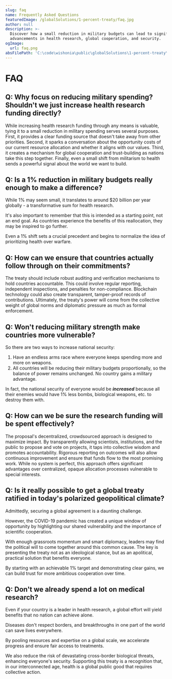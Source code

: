 ```yaml
---
slug: faq
name: Frequently Asked Questions
featuredImage: /globalSolutions/1-percent-treaty/faq.jpg
author: null
description: >-
  Discover how a small reduction in military budgets can lead to significant
  advancements in health research, global cooperation, and security.
ogImage:
  url: faq.png
absFilePath: 'C:\code\wishonia\public\globalSolutions\1-percent-treaty\faq.md'
---
```

# FAQ

## Q: Why focus on reducing military spending? Shouldn't we just increase health research funding directly?

While increasing health research funding through any means is valuable, tying it to a small reduction in military spending serves several purposes. First, it provides a clear funding source that doesn't take away from other priorities. Second, it sparks a conversation about the opportunity costs of our current resource allocation and whether it aligns with our values. Third, it creates a mechanism for global cooperation and trust-building as nations take this step together. Finally, even a small shift from militarism to health sends a powerful signal about the world we want to build.

## Q: Is a 1% reduction in military budgets really enough to make a difference?

While 1% may seem small, it translates to around $20 billion per year globally - a transformative sum for health research. 

It's also important to remember that this is intended as a starting point, not an end goal. As countries experience the benefits of this reallocation, they may be inspired to go further. 

Even a 1% shift sets a crucial precedent and begins to normalize the idea of prioritizing health over warfare.

## Q: How can we ensure that countries actually follow through on their commitments?

The treaty should include robust auditing and verification mechanisms to hold countries accountable. This could involve regular reporting, independent inspections, and penalties for non-compliance. Blockchain technology could also create transparent, tamper-proof records of contributions. Ultimately, the treaty's power will come from the collective weight of global norms and diplomatic pressure as much as formal enforcement.

## Q: Won't reducing military strength make countries more vulnerable?

So there are two ways to increase national security:

1. Have an endless arms race where everyone keeps spending more and more on weapons.
2. All countries will be reducing their military budgets proportionally, so the balance of power remains unchanged. 
No country gains a military advantage. 

In fact,
the national security of everyone would be _**increased**_ because all their enemies would have 1% less bombs,
biological weapons, etc. to destroy them with.

## Q: How can we be sure the research funding will be spent effectively?

The proposal's decentralized, crowdsourced approach is designed to maximize impact.
By transparently allowing scientists, institutions, and the public to propose and vote on projects, it taps into collective wisdom and promotes accountability. 
Rigorous reporting on outcomes will also allow continuous improvement and ensure that funds flow to the most promising work.
While no system is perfect, this approach offers significant advantages over centralized, opaque allocation processes vulnerable to special interests.

## Q: Is it really possible to get a global treaty ratified in today's polarized geopolitical climate?

Admittedly, securing a global agreement is a daunting challenge.

However, the COVID-19 pandemic has created a unique window of opportunity by highlighting our shared vulnerability and the importance of scientific cooperation.

With enough grassroots momentum and smart diplomacy,
leaders may find the political will to come together around this common cause.
The key is presenting the treaty not as an ideological stance,
but as an apolitical, practical solution that benefits everyone.

By starting with an achievable 1% target and demonstrating clear gains, we can build trust for more ambitious cooperation over time.

## Q: Don't we already spend a lot on medical research?

Even if your country is a leader in health research, a global effort will yield benefits that no nation can achieve alone.

Diseases don't respect borders, and breakthroughs in one part of the world can save lives everywhere.

By pooling resources and expertise on a global scale, we accelerate progress and ensure fair access to treatments. 

We also reduce the risk of devastating cross-border biological threats, enhancing everyone's security. Supporting this treaty is a recognition that, in our interconnected age, health is a global public good that requires collective action.
